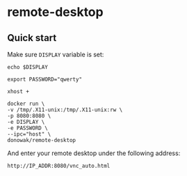 # remote-desktop

## Quick start

Make sure `DISPLAY` variable is set:

```
echo $DISPLAY
```

```
export PASSWORD="qwerty"
```

```
xhost +
```

```
docker run \
-v /tmp/.X11-unix:/tmp/.X11-unix:rw \
-p 8080:8080 \
-e DISPLAY \
-e PASSWORD \
--ipc="host" \
donowak/remote-desktop
```


And enter your remote desktop under the following address:

```
http://IP_ADDR:8080/vnc_auto.html
```
